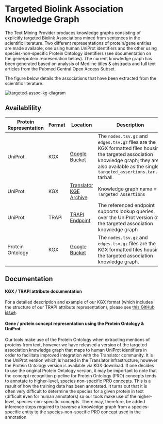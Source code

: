# Targeted Biolink Association Knowledge Graph

The Text Mining Provider produces knowledge graphs consisting of explicitly targeted Biolink Associations mined from sentences in the scientific literature. Two different representations of protein/gene entities are made available, one using human UniProt identifiers and the other using species-non-specific Protein Ontology identifiers (see documentation on the gene/protein represenation below). The current knowledge graph has been generated based on analysis of Medline titles & abstracts and full text articles from the Pubmed Central Open Access Subset.

The figure below details the associations that have been extracted from the scientific literature. 

![targeted-assoc-kg-diagram](https://user-images.githubusercontent.com/7217210/201738410-a80b1fdd-311a-4ae3-8690-b204268e19f5.png)




## Availablility

Protein Representation | Format | Location | Description
---------------------- | ------ | -------- | -----------
UniProt | KGX | [Google Bucket](https://console.cloud.google.com/storage/browser/translator-text-workflow-dev-public/kgx/UniProt) | The `nodes.tsv.gz` and `edges.tsv.gz` files are the KGX formatted files housing the targeted association knowledge graph; they are also available as the single `targeted_assertions.tar.gz` tarball. 
UniProt | KGX | [Translator KGE Archive](https://archive.translator.ncats.io/) | Knowledge graph name = `Targeted Assertions`
UniProt | TRAPI | [TRAPI Endpoint](https://smart-api.info/ui/978fe380a147a8641caf72320862697b) | The referenced endpoint supports lookup queries over the UniProt version of the targeted association knowledge graph
Protein Ontology | KGX | [Google Bucket](https://console.cloud.google.com/storage/browser/translator-text-workflow-dev-public/kgx/PR) | The `nodes.tsv.gz` and `edges.tsv.gz` files are the KGX formatted files housing the targeted association knowledge graph. 

## Documentation

#### KGX / TRAPI attribute documentation
For a detailed description and example of our KGX format (which includes the structure of our TRAPI attribute representation), please see [this GitHub issue](https://github.com/biolink/kgx/issues/174#issuecomment-898612984).


#### Gene / protein concept representation using the Protein Ontology & UniProt
Our tools make use of the Protein Ontology when extracting mentions of proteins from text, however we have released a version of the targeted association knowledge graph that maps to human UniProt identifiers in order to facilitate improved integration with the Translator community. It is the UniProt version which is hosted in the Translator infrastructure, however the Protein Ontology version is available via KGX download. If one decides to use the original Protein Ontology version, it may be important to note that the concept recognition pipeline for Protein Ontology (PRO) concepts tends to annotate to higher-level, species non-specific PRO concepts. This is a result of how the training data has been annotated. It turns out that it is often very difficult to determine the species for a given protein in text (difficult even for human annotators) so our tools make use of the higher-level, species-non-specific concepts. There may, therefore, be added inference steps required to traverse a knowledge graph from a species-specific entity to the species-non-specific PRO concept used in the annotation.


